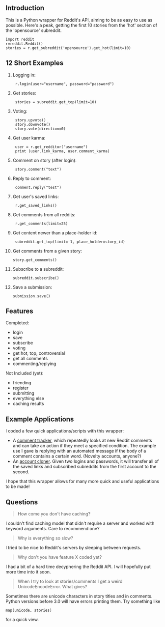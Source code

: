 Introduction
-------------
This is a Python wrapper for Reddit's API, aiming to be as easy to use as possible. Here's a peak, getting the first 10 stories from the 'hot' section of the 'opensource' subreddit.

    import reddit
    r=reddit.Reddit()
    stories = r.get_subreddit('opensource').get_hot(limit=10)

12 Short Examples
---------------

1. Logging in:

        r.login(user="username", password="password")

2. Get stories:

        stories = subreddit.get_top(limit=10)

3. Voting:

        story.upvote()
        story.downvote()
        story.vote(direction=0)

4. Get user karma:

        user = r.get_redditor("username")
        print (user.link_karma, user.comment_karma)

5. Comment on story (after login):

        story.comment("text")

6. Reply to comment:

        comment.reply("test")

7. Get user's saved links:

        r.get_saved_links()

8. Get comments from all reddits:

        r.get_comments(limit=25)

9. Get content newer than a place-holder id:

        subreddit.get_top(limit=-1, place_holder=story_id)

10. Get comments from a given story:

        story.get_comments()

11. Subscribe to a subreddit:

        subreddit.subscribe()

12. Save a submission:

        submission.save()

Features
-------------
Completed:

* login
* save
* subscribe
* voting
* get hot, top, controversial
* get all comments
* commenting/replying

Not Included (yet):

* friending
* register
* submitting
* everything else
* caching results

Example Applications
--------------------
I coded a few quick applications/scripts with this wrapper:

* A [comment tracker](http://github.com/mellort/reddit_comment_tracker/blob/master/comment_tracker.py), which repeatedly looks at new Reddit comments and can take an action if they meet a specified condition. The example use I gave is replying with an automated message if the body of a comment contains a certain word. (Novelty accounts, anyone?)
* An [account cloner](http://github.com/mellort/reddit_account_cloner/blob/master/account_cloner.py). Given two logins and passwords, it will transfer all of the saved links and subscribed subreddits from the first account to the second.

I hope that this wrapper allows for many more quick and useful applications to be made!

Questions
------------

> How come you don't have caching?

I couldn't find caching model that didn't require a server and worked with keyword arguments. Care to recommend one?

> Why is everything so slow?

I tried to be nice to Reddit's servers by sleeping between requests.

> Why don't you have feature X coded yet?

I had a bit of a hard time decyphering the Reddit API. I will hopefully put more time into it soon.

> When I try to look at stories/comments I get a weird UnicodeEncodeError. What gives?

Sometimes there are unicode characters in story titles and in comments. Python versions before 3.0 will have errors printing them. Try something like

    map(unicode, stories)

for a quick view.

